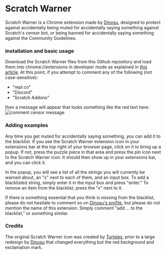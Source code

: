 # Scratch Warner

Scratch Warner is a Chrome extension made by [Dinosu](https://scratch.mit.edu/users/Dinosu), designed to protect against accidentally being muted for accidentally saying something against Scratch's censor bot, or being banned for accidentally saying something against the Community Guidelines.

### Installation and basic usage

Download the Scratch Warner files from this Github repository and load them into chrome://extensions in developer mode as explained in [this article](https://webkul.com/blog/how-to-install-the-unpacked-extension-in-chrome/). At this point, if you attempt to comment any of the following (not case-sensitive):
- "repl.co"
- "Discord"
- "Scratch Addons"

then a message will appear that looks something like the red text here:
![comment censor message](https://assets.scratch.mit.edu/internalapi/asset/89acbb13875191248938c15013db2f89.png/get/)

### Adding examples

Any time you get muted for accidentally saying something, you can add it to the blacklist. If you see the Scratch Warner extension icon in your extensions bar at the top right of your browser page, click on it to bring up a popup. If not, press the puzzle piece in that area and press the pin icon next to the Scratch Warner icon. It should then show up in your extensions bar, and you can click it.

In the popup, you will see a list of all the strings you will currently be warned about, an "x" next to each of them, and an input box. To add a blacklisted string, simply enter it in the input box and press "enter." To remove an item from the blacklist, press the "x" next to it.

If there is something essential that you think is missing from the blacklist, please do not hesitate to comment so on [Dinosu's profile](https://scratch.mit.edu/users/Dinosu#comments), but please do not mention the name of this extension. Simply comment "add ... to the blacklist," or something similar.

### Credits

The original Scratch Warner icon was created by [Turtsles](https://scratch.mit.edu/users/Turtsles), prior to a large redesign by [Dinosu](https://scratch.mit.edu/users/Dinosu) that changed everything but the red background and exclamation mark.
